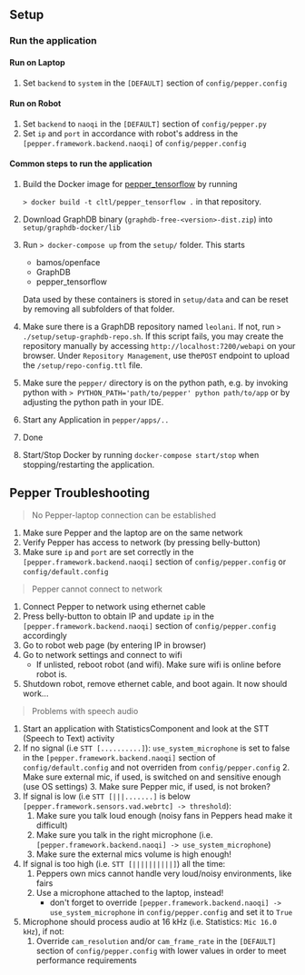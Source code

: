 Setup
-----

### Run the application

#### Run on Laptop
1. Set ```backend``` to ```system``` in the ```[DEFAULT]``` section of ```config/pepper.config```

#### Run on Robot
1. Set ```backend``` to ```naoqi``` in the ```[DEFAULT]``` section of ```config/pepper.py```
2. Set ```ip``` and ```port``` in accordance with robot's address in the ```[pepper.framework.backend.naoqi]``` of ```config/pepper.config```

#### Common steps to run the application

1. Build the Docker image for [pepper_tensorflow](https://github.com/cltl/pepper_tensorflow)
  by running

    ```> docker build -t cltl/pepper_tensorflow .```
  in that repository.
2. Download GraphDB binary (`graphdb-free-<version>-dist.zip`) into `setup/graphdb-docker/lib`
3. Run `> docker-compose up` from the `setup/` folder. This starts
    * bamos/openface
    * GraphDB
    * pepper_tensorflow
   
   Data used by these containers is stored in `setup/data` and can be reset by removing all subfolders of that folder.
4. Make sure there is a GraphDB repository named `leolani`. If  not, run `> ./setup/setup-graphdb-repo.sh`. 
   If this script fails, you may create the repository manually by accessing ```http://localhost:7200/webapi``` 
   on your browser. Under ```Repository Management```, use the```POST``` endpoint to upload the ```/setup/repo-config.ttl``` file.
5. Make sure the ```pepper/``` directory is on the python path, e.g. by invoking python with
     ```> PYTHON_PATH='path/to/pepper' python path/to/app```
   or by adjusting the python path in your IDE.
6. Start any Application in ```pepper/apps/..```
7. Done
8. Start/Stop Docker by running `docker-compose start/stop` when stopping/restarting the application.

Pepper Troubleshooting
----------------------
> No Pepper-laptop connection can be established

1. Make sure Pepper and the laptop are on the same network
2. Verify Pepper has access to network (by pressing belly-button)
3. Make sure ```ip``` and ```port``` are set correctly in the ```[pepper.framework.backend.naoqi]``` section of ```config/pepper.config``` or ```config/default.config```

> Pepper cannot connect to network

1. Connect Pepper to network using ethernet cable
2. Press belly-button to obtain IP and update ```ip``` in the ```[pepper.framework.backend.naoqi]``` section of ```config/pepper.config``` accordingly
3. Go to robot web page (by entering IP in browser)
4. Go to network settings and connect to wifi
    - If unlisted, reboot robot (and wifi). Make sure wifi is online before robot is.
5. Shutdown robot, remove ethernet cable, and boot again. It now should work...

> Problems with speech audio

1. Start an application with StatisticsComponent and look at the STT (Speech to Text) activity
2. If no signal (i.e ```STT [..........]```):
     ```use_system_microphone``` is set to false  in the ```[pepper.framework.backend.naoqi]``` section of ```config/default.config``` and not overriden from ```config/pepper.config```
    2. Make sure external mic, if used, is switched on and sensitive enough (use OS settings)
    3. Make sure Pepper mic, if used, is not broken?
3. If signal is low (i.e ```STT [|||.......]``` is below ```[pepper.framework.sensors.vad.webrtc] -> threshold```):
    1. Make sure you talk loud enough (noisy fans in Peppers head make it difficult)
    2. Make sure you talk in the right microphone (i.e. ```[pepper.framework.backend.naoqi] -> use_system_microphone```)
    3. Make sure the external mics volume is high enough!
4. If signal is too high (i.e. ```STT [||||||||||]```) all the time:
    1. Peppers own mics cannot handle very loud/noisy environments, like fairs
    2. Use a microphone attached to the laptop, instead!
        - don't forget to override ```[pepper.framework.backend.naoqi] -> use_system_microphone``` in ```config/pepper.config``` and set it to ```True```
5. Microphone should process audio at 16 kHz  (i.e. Statistics: ```Mic 16.0 kHz```), if not:
    1. Override ```cam_resolution``` and/or ```cam_frame_rate``` in the ```[DEFAULT]``` section of ```config/pepper.config``` with lower values in order to meet performance requirements
